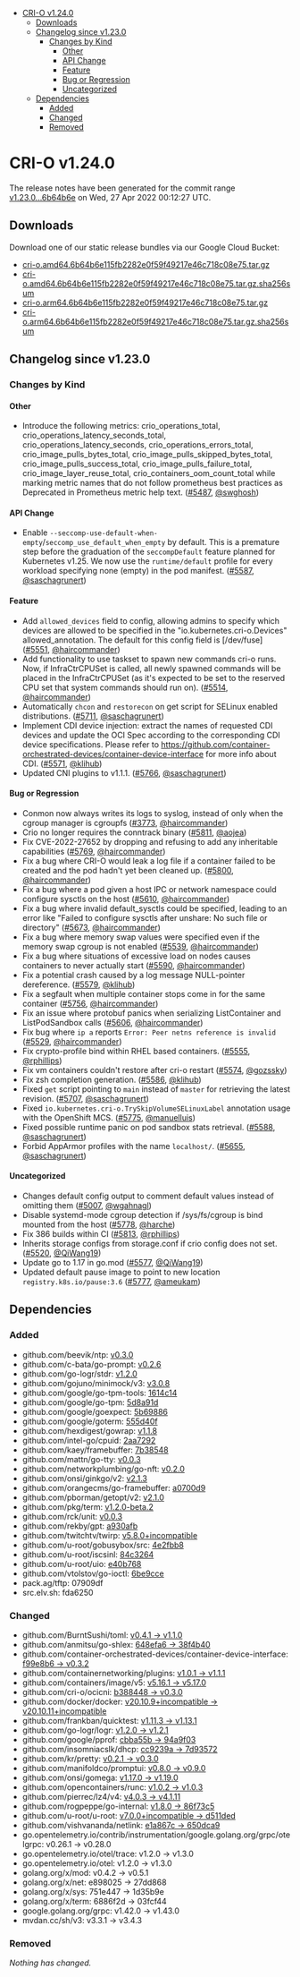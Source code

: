 - [CRI-O v1.24.0](#cri-o-v1240)
  - [Downloads](#downloads)
  - [Changelog since v1.23.0](#changelog-since-v1230)
    - [Changes by Kind](#changes-by-kind)
      - [Other](#other)
      - [API Change](#api-change)
      - [Feature](#feature)
      - [Bug or Regression](#bug-or-regression)
      - [Uncategorized](#uncategorized)
  - [Dependencies](#dependencies)
    - [Added](#added)
    - [Changed](#changed)
    - [Removed](#removed)

# CRI-O v1.24.0

The release notes have been generated for the commit range
[v1.23.0...6b64b6e](https://github.com/cri-o/cri-o/compare/v1.23.0...6b64b6e115fb2282e0f59f49217e46c718c08e75) on Wed, 27 Apr 2022 00:12:27 UTC.

## Downloads

Download one of our static release bundles via our Google Cloud Bucket:

- [cri-o.amd64.6b64b6e115fb2282e0f59f49217e46c718c08e75.tar.gz](https://storage.googleapis.com/cri-o/artifacts/cri-o.amd64.6b64b6e115fb2282e0f59f49217e46c718c08e75.tar.gz)
- [cri-o.amd64.6b64b6e115fb2282e0f59f49217e46c718c08e75.tar.gz.sha256sum](https://storage.googleapis.com/cri-o/artifacts/cri-o.amd64.6b64b6e115fb2282e0f59f49217e46c718c08e75.tar.gz.sha256sum)
- [cri-o.arm64.6b64b6e115fb2282e0f59f49217e46c718c08e75.tar.gz](https://storage.googleapis.com/cri-o/artifacts/cri-o.arm64.6b64b6e115fb2282e0f59f49217e46c718c08e75.tar.gz)
- [cri-o.arm64.6b64b6e115fb2282e0f59f49217e46c718c08e75.tar.gz.sha256sum](https://storage.googleapis.com/cri-o/artifacts/cri-o.arm64.6b64b6e115fb2282e0f59f49217e46c718c08e75.tar.gz.sha256sum)

## Changelog since v1.23.0

### Changes by Kind

#### Other
 - Introduce the following metrics:
  crio_operations_total, crio_operations_latency_seconds_total, crio_operations_latency_seconds,
  crio_operations_errors_total, crio_image_pulls_bytes_total,
  crio_image_pulls_skipped_bytes_total,
  crio_image_pulls_success_total, crio_image_pulls_failure_total,
  crio_image_layer_reuse_total, crio_containers_oom_count_total
  while marking metric names that do not follow prometheus best practices as Deprecated in Prometheus metric help text. ([#5487](https://github.com/cri-o/cri-o/pull/5487), [@swghosh](https://github.com/swghosh))

#### API Change
 - Enable `--seccomp-use-default-when-empty`/`seccomp_use_default_when_empty` by default.
  This is a premature step before the graduation of the `seccompDefault` feature planned for
  Kubernetes v1.25. We now use the `runtime/default` profile for every workload specifying 
  none (empty) in the pod manifest. ([#5587](https://github.com/cri-o/cri-o/pull/5587), [@saschagrunert](https://github.com/saschagrunert))

#### Feature
 - Add `allowed_devices` field to config, allowing admins to specify which devices are allowed to be specified in the "io.kubernetes.cri-o.Devices" allowed_annotation. The default for this config field is [/dev/fuse] ([#5551](https://github.com/cri-o/cri-o/pull/5551), [@haircommander](https://github.com/haircommander))
 - Add functionality to use taskset to spawn new commands cri-o runs. Now, if InfraCtrCPUSet is called, all newly spawned commands will be placed in the InfraCtrCPUSet (as it's expected to be set to the reserved CPU set that system commands should run on). ([#5514](https://github.com/cri-o/cri-o/pull/5514), [@haircommander](https://github.com/haircommander))
 - Automatically `chcon` and `restorecon` on get script for SELinux enabled distributions. ([#5711](https://github.com/cri-o/cri-o/pull/5711), [@saschagrunert](https://github.com/saschagrunert))
 - Implement CDI device injection: extract the names of requested CDI devices and update
  the OCI Spec according to the corresponding CDI device specifications. Please refer to
  https://github.com/container-orchestrated-devices/container-device-interface for more
  info about CDI. ([#5571](https://github.com/cri-o/cri-o/pull/5571), [@klihub](https://github.com/klihub))
 - Updated CNI plugins to v1.1.1. ([#5766](https://github.com/cri-o/cri-o/pull/5766), [@saschagrunert](https://github.com/saschagrunert))

#### Bug or Regression
 - Conmon now always writes its logs to syslog, instead of only when the cgroup manager is cgroupfs ([#3773](https://github.com/cri-o/cri-o/pull/3773), [@haircommander](https://github.com/haircommander))
 - Crio no longer requires the conntrack binary ([#5811](https://github.com/cri-o/cri-o/pull/5811), [@aojea](https://github.com/aojea))
 - Fix CVE-2022-27652 by dropping and refusing to add any inheritable capabilities ([#5769](https://github.com/cri-o/cri-o/pull/5769), [@haircommander](https://github.com/haircommander))
 - Fix a bug where CRI-O would leak a log file if a container failed to be created and the pod hadn't yet been cleaned up. ([#5800](https://github.com/cri-o/cri-o/pull/5800), [@haircommander](https://github.com/haircommander))
 - Fix a bug where a pod given a host IPC or network namespace could configure sysctls on the host ([#5610](https://github.com/cri-o/cri-o/pull/5610), [@haircommander](https://github.com/haircommander))
 - Fix a bug where invalid default_sysctls could be specified, leading to an error like "Failed to configure sysctls after unshare: No such file or directory" ([#5673](https://github.com/cri-o/cri-o/pull/5673), [@haircommander](https://github.com/haircommander))
 - Fix a bug where memory swap values were specified even if the memory swap cgroup is not enabled ([#5539](https://github.com/cri-o/cri-o/pull/5539), [@haircommander](https://github.com/haircommander))
 - Fix a bug where situations of excessive load on nodes causes containers to never actually start ([#5590](https://github.com/cri-o/cri-o/pull/5590), [@haircommander](https://github.com/haircommander))
 - Fix a potential crash caused by a log message NULL-pointer dereference. ([#5579](https://github.com/cri-o/cri-o/pull/5579), [@klihub](https://github.com/klihub))
 - Fix a segfault when multiple container stops come in for the same container ([#5756](https://github.com/cri-o/cri-o/pull/5756), [@haircommander](https://github.com/haircommander))
 - Fix an issue where protobuf panics when serializing ListContainer and ListPodSandbox calls ([#5606](https://github.com/cri-o/cri-o/pull/5606), [@haircommander](https://github.com/haircommander))
 - Fix bug where `ip a` reports `Error: Peer netns reference is invalid` ([#5529](https://github.com/cri-o/cri-o/pull/5529), [@haircommander](https://github.com/haircommander))
 - Fix crypto-profile bind within RHEL based containers. ([#5555](https://github.com/cri-o/cri-o/pull/5555), [@rphillips](https://github.com/rphillips))
 - Fix vm containers couldn't restore after cri-o restart ([#5574](https://github.com/cri-o/cri-o/pull/5574), [@gozssky](https://github.com/gozssky))
 - Fix zsh completion generation. ([#5586](https://github.com/cri-o/cri-o/pull/5586), [@klihub](https://github.com/klihub))
 - Fixed `get` script pointing to `main` instead of `master` for retrieving the latest revision. ([#5707](https://github.com/cri-o/cri-o/pull/5707), [@saschagrunert](https://github.com/saschagrunert))
 - Fixed `io.kubernetes.cri-o.TrySkipVolumeSELinuxLabel` annotation usage with the OpenShift MCS. ([#5775](https://github.com/cri-o/cri-o/pull/5775), [@manuelluis](https://github.com/manuelluis))
 - Fixed possible runtime panic on pod sandbox stats retrieval. ([#5588](https://github.com/cri-o/cri-o/pull/5588), [@saschagrunert](https://github.com/saschagrunert))
 - Forbid AppArmor profiles with the name `localhost/`. ([#5655](https://github.com/cri-o/cri-o/pull/5655), [@saschagrunert](https://github.com/saschagrunert))

#### Uncategorized
 - Changes default config output to comment default values instead of omitting them ([#5007](https://github.com/cri-o/cri-o/pull/5007), [@wgahnagl](https://github.com/wgahnagl))
 - Disable systemd-mode cgroup detection if /sys/fs/cgroup is bind mounted from the host ([#5778](https://github.com/cri-o/cri-o/pull/5778), [@harche](https://github.com/harche))
 - Fix 386 builds within CI ([#5813](https://github.com/cri-o/cri-o/pull/5813), [@rphillips](https://github.com/rphillips))
 - Inherits storage configs from storage.conf if crio config does not set. ([#5520](https://github.com/cri-o/cri-o/pull/5520), [@QiWang19](https://github.com/QiWang19))
 - Update go to 1.17 in go.mod ([#5577](https://github.com/cri-o/cri-o/pull/5577), [@QiWang19](https://github.com/QiWang19))
 - Updated default pause image to point to new location `registry.k8s.io/pause:3.6` ([#5777](https://github.com/cri-o/cri-o/pull/5777), [@ameukam](https://github.com/ameukam))

## Dependencies

### Added
- github.com/beevik/ntp: [v0.3.0](https://github.com/beevik/ntp/tree/v0.3.0)
- github.com/c-bata/go-prompt: [v0.2.6](https://github.com/c-bata/go-prompt/tree/v0.2.6)
- github.com/go-logr/stdr: [v1.2.0](https://github.com/go-logr/stdr/tree/v1.2.0)
- github.com/gojuno/minimock/v3: [v3.0.8](https://github.com/gojuno/minimock/v3/tree/v3.0.8)
- github.com/google/go-tpm-tools: [1614c14](https://github.com/google/go-tpm-tools/tree/1614c14)
- github.com/google/go-tpm: [5d8a91d](https://github.com/google/go-tpm/tree/5d8a91d)
- github.com/google/goexpect: [5b69886](https://github.com/google/goexpect/tree/5b69886)
- github.com/google/goterm: [555d40f](https://github.com/google/goterm/tree/555d40f)
- github.com/hexdigest/gowrap: [v1.1.8](https://github.com/hexdigest/gowrap/tree/v1.1.8)
- github.com/intel-go/cpuid: [2aa7292](https://github.com/intel-go/cpuid/tree/2aa7292)
- github.com/kaey/framebuffer: [7b38548](https://github.com/kaey/framebuffer/tree/7b38548)
- github.com/mattn/go-tty: [v0.0.3](https://github.com/mattn/go-tty/tree/v0.0.3)
- github.com/networkplumbing/go-nft: [v0.2.0](https://github.com/networkplumbing/go-nft/tree/v0.2.0)
- github.com/onsi/ginkgo/v2: [v2.1.3](https://github.com/onsi/ginkgo/v2/tree/v2.1.3)
- github.com/orangecms/go-framebuffer: [a0700d9](https://github.com/orangecms/go-framebuffer/tree/a0700d9)
- github.com/pborman/getopt/v2: [v2.1.0](https://github.com/pborman/getopt/v2/tree/v2.1.0)
- github.com/pkg/term: [v1.2.0-beta.2](https://github.com/pkg/term/tree/v1.2.0-beta.2)
- github.com/rck/unit: [v0.0.3](https://github.com/rck/unit/tree/v0.0.3)
- github.com/rekby/gpt: [a930afb](https://github.com/rekby/gpt/tree/a930afb)
- github.com/twitchtv/twirp: [v5.8.0+incompatible](https://github.com/twitchtv/twirp/tree/v5.8.0)
- github.com/u-root/gobusybox/src: [4e2fbb8](https://github.com/u-root/gobusybox/src/tree/4e2fbb8)
- github.com/u-root/iscsinl: [84c3264](https://github.com/u-root/iscsinl/tree/84c3264)
- github.com/u-root/uio: [e40b768](https://github.com/u-root/uio/tree/e40b768)
- github.com/vtolstov/go-ioctl: [6be9cce](https://github.com/vtolstov/go-ioctl/tree/6be9cce)
- pack.ag/tftp: 07909df
- src.elv.sh: fda6250

### Changed
- github.com/BurntSushi/toml: [v0.4.1 → v1.1.0](https://github.com/BurntSushi/toml/compare/v0.4.1...v1.1.0)
- github.com/anmitsu/go-shlex: [648efa6 → 38f4b40](https://github.com/anmitsu/go-shlex/compare/648efa6...38f4b40)
- github.com/container-orchestrated-devices/container-device-interface: [f99e8b6 → v0.3.2](https://github.com/container-orchestrated-devices/container-device-interface/compare/f99e8b6...v0.3.2)
- github.com/containernetworking/plugins: [v1.0.1 → v1.1.1](https://github.com/containernetworking/plugins/compare/v1.0.1...v1.1.1)
- github.com/containers/image/v5: [v5.16.1 → v5.17.0](https://github.com/containers/image/v5/compare/v5.16.1...v5.17.0)
- github.com/cri-o/ocicni: [b388448 → v0.3.0](https://github.com/cri-o/ocicni/compare/b388448...v0.3.0)
- github.com/docker/docker: [v20.10.9+incompatible → v20.10.11+incompatible](https://github.com/docker/docker/compare/v20.10.9...v20.10.11)
- github.com/frankban/quicktest: [v1.11.3 → v1.13.1](https://github.com/frankban/quicktest/compare/v1.11.3...v1.13.1)
- github.com/go-logr/logr: [v1.2.0 → v1.2.1](https://github.com/go-logr/logr/compare/v1.2.0...v1.2.1)
- github.com/google/pprof: [cbba55b → 94a9f03](https://github.com/google/pprof/compare/cbba55b...94a9f03)
- github.com/insomniacslk/dhcp: [cc9239a → 7d93572](https://github.com/insomniacslk/dhcp/compare/cc9239a...7d93572)
- github.com/kr/pretty: [v0.2.1 → v0.3.0](https://github.com/kr/pretty/compare/v0.2.1...v0.3.0)
- github.com/manifoldco/promptui: [v0.8.0 → v0.9.0](https://github.com/manifoldco/promptui/compare/v0.8.0...v0.9.0)
- github.com/onsi/gomega: [v1.17.0 → v1.19.0](https://github.com/onsi/gomega/compare/v1.17.0...v1.19.0)
- github.com/opencontainers/runc: [v1.0.2 → v1.0.3](https://github.com/opencontainers/runc/compare/v1.0.2...v1.0.3)
- github.com/pierrec/lz4/v4: [v4.0.3 → v4.1.11](https://github.com/pierrec/lz4/v4/compare/v4.0.3...v4.1.11)
- github.com/rogpeppe/go-internal: [v1.8.0 → 86f73c5](https://github.com/rogpeppe/go-internal/compare/v1.8.0...86f73c5)
- github.com/u-root/u-root: [v7.0.0+incompatible → d511ded](https://github.com/u-root/u-root/compare/v7.0.0...d511ded)
- github.com/vishvananda/netlink: [e1a867c → 650dca9](https://github.com/vishvananda/netlink/compare/e1a867c...650dca9)
- go.opentelemetry.io/contrib/instrumentation/google.golang.org/grpc/otelgrpc: v0.26.1 → v0.28.0
- go.opentelemetry.io/otel/trace: v1.2.0 → v1.3.0
- go.opentelemetry.io/otel: v1.2.0 → v1.3.0
- golang.org/x/mod: v0.4.2 → v0.5.1
- golang.org/x/net: e898025 → 27dd868
- golang.org/x/sys: 751e447 → 1d35b9e
- golang.org/x/term: 6886f2d → 03fcf44
- google.golang.org/grpc: v1.42.0 → v1.43.0
- mvdan.cc/sh/v3: v3.3.1 → v3.4.3

### Removed
_Nothing has changed._

